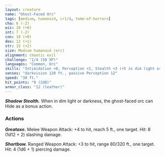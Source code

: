 ```yaml
---
layout: creature
name: "Ghost-Faced Orc"
tags: [medium, humanoid, cr1/4, tome-of-horrors]
cha: 6 (-2)
wis: 10 (+0)
int: 7 (-2)
con: 10 (+0)
dex: 12 (+1)
str: 15 (+2)
size: Medium humanoid (orc)
alignment: chaotic evil
challenge: "1/4 (50 XP)"
languages: "Common, Orc"
skills: "Intimidation +0, Perception +2, Stealth +3 (+5 in dim light or darkness)"
senses: "darkvision 120 ft., passive Perception 12"
speed: "30 ft."
hit_points: "9 (2d8)"
armor_class: "12 (leather)"
---
```


***Shadow Stealth.*** When in dim light or darkness, the ghost-faced orc can
Hide as a bonus action.

### Actions

***Greataxe.*** Melee Weapon Attack: +4 to hit, reach 5 ft., one target. Hit: 8 (1d12 + 2) slashing damage.

***Shortbow.*** Ranged Weapon Attack: +3 to hit, range 80/320 ft., one
target. Hit: 4 (1d6 + 1) piercing damage.
